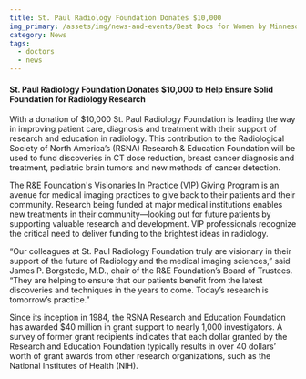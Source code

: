 ```yaml
---
title: St. Paul Radiology Foundation Donates $10,000
img_primary: /assets/img/news-and-events/Best Docs for Women by Minnesota Monthly.jpg
category: News
tags:
  - doctors
  - news
---
```

<h4>St. Paul Radiology Foundation Donates $10,000 to Help Ensure Solid Foundation for Radiology Research</h4><p>With a donation of $10,000 St. Paul Radiology Foundation is leading the way in improving patient care, diagnosis and treatment with their support of research and education in radiology. This contribution to the Radiological Society of North America’s (RSNA) Research & Education Foundation will be used to fund discoveries in CT dose reduction, breast cancer diagnosis and treatment, pediatric brain tumors and new methods of cancer detection.</p><p>The R&E Foundation's Visionaries In Practice (VIP) Giving Program is an avenue for medical imaging practices to give back to their patients and their community. Research being funded at major medical institutions enables new treatments in their community—looking out for future patients by supporting valuable research and development. VIP professionals recognize the critical need to deliver funding to the brightest ideas in radiology.</p><p>“Our colleagues at St. Paul Radiology Foundation truly are visionary in their support of the future of Radiology and the medical imaging sciences,” said James P. Borgstede, M.D., chair of the R&E Foundation’s Board of Trustees. “They are helping to ensure that our patients benefit from the latest discoveries and techniques in the years to come. Today’s research is tomorrow’s practice.”</p><p>Since its inception in 1984, the RSNA Research and Education Foundation has awarded $40 million in grant support to nearly 1,000 investigators. A survey of former grant recipients indicates that each dollar granted by the Research and Education Foundation typically results in over 40 dollars’ worth of grant awards from other research organizations, such as the National Institutes of Health (NIH).</p>